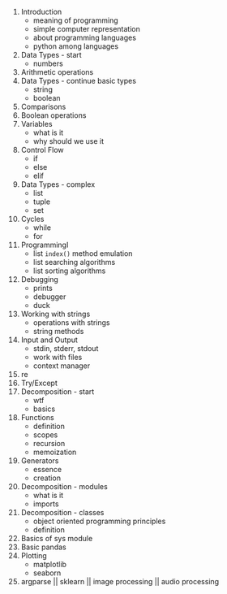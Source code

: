 1. Introduction
    * meaning of programming
    * simple computer representation
    * about programming languages
    * python among languages
1. Data Types - start
    * numbers
1. Arithmetic operations
1. Data Types - continue basic types
    * string
    * boolean
1. Comparisons
1. Boolean operations
1. Variables
    * what is it
    * why should we use it
1. Control Flow
    * if
    * else
    * elif
1. Data Types - complex
    * list
    * tuple
    * set
1. Cycles
    * while
    * for
1. ProgrammingI
    * list `index()` method emulation
    * list searching algorithms
    * list sorting algorithms
1. Debugging
    * prints
    * debugger
    * duck
1. Working with strings
    * operations with strings
    * string methods
1. Input and Output
    * stdin, stderr, stdout
    * work with files
    * context manager
1. re
1. Try/Except
1. Decomposition - start
    * wtf
    * basics
1. Functions
    * definition
    * scopes
    * recursion
    * memoization
1. Generators
    * essence
    * creation
1. Decomposition - modules
    * what is it
    * imports
1. Decomposition - classes
    * object oriented programming principles
    * definition
1. Basics of sys module
1. Basic pandas
1. Plotting
    * matplotlib
    * seaborn
1. argparse || sklearn || image processing || audio processing